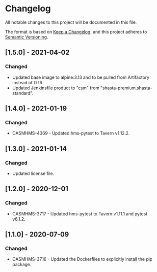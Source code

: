 # Changelog

All notable changes to this project will be documented in this file.

The format is based on [Keep a Changelog](https://keepachangelog.com/en/1.0.0/),
and this project adheres to [Semantic Versioning](https://semver.org/spec/v2.0.0.html).

<!--
Guiding Principles:
* Changelogs are for humans, not machines.
* There should be an entry for every single version.
* The same types of changes should be grouped.
* Versions and sections should be linkable.
* The latest version comes first.
* The release date of each version is displayed.
* Mention whether you follow Semantic Versioning.

Types of changes:
Added - for new features
Changed - for changes in existing functionality
Deprecated - for soon-to-be removed features
Fixed - for any bug fixes
Removed - for now removed features
Security - in case of vulnerabilities
-->

## [1.5.0] - 2021-04-02

### Changed

- Updated base image to alpine:3.13 and to be pulled from Artifactory instead of DTR.
- Updated Jenkinsfile product to "csm" from "shasta-premium,shasta-standard".

## [1.4.0] - 2021-01-19

### Changed

- CASMHMS-4369 - Updated hms-pytest to Tavern v1.12.2.

## [1.3.0] - 2021-01-14

### Changed

- Updated license file.

## [1.2.0] - 2020-12-01

### Changed

- CASMHMS-3717 - Updated hms-pytest to Tavern v1.11.1 and pytest v6.1.2.

## [1.1.0] - 2020-07-09

### Changed

- CASMHMS-3716 - Updated the Dockerfiles to explicitly install the pip package.
